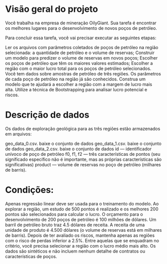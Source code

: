 # Visão geral do projeto
Você trabalha na empresa de mineração OilyGiant. Sua tarefa é encontrar os melhores lugares para o desenvolvimento de novos poços de petróleo.

Para concluir essa tarefa, você vai precisar executar as seguintes etapas:

Ler os arquivos com parâmetros coletados de poços de petróleo na região selecionada: a quantidade de petróleo e o volume de reservas;
Construir um modelo para predizer o volume de reservas em novos poços;
Escolher os poços de petróleo que têm os maiores valores estimados;
Escolher a região com o maior lucro total para os poços de petróleo selecionados.
Você tem dados sobre amostras de petróleo de três regiões. Os parâmetros de cada poço de petróleo na região já são conhecidos. Construa um modelo que te ajudará a escolher a região com a margem de lucro mais alta. Utilize a técnica de Bootstrapping para analisar lucro potencial e riscos.

# Descrição de dados
Os dados de exploração geológica para as três regiões estão armazenados em arquivos:

geo_data_0.csv. baixe o conjunto de dados
geo_data_1.csv. baixe o conjunto de dados
geo_data_2.csv. baixe o conjunto de dados
id — identificador unívoco de poço de petróleo
f0, f1, f2 — três características de pontos (seu significado específico não é importante, mas as próprias características são significativas)
product — volume de reservas no poço de petróleo (milhares de barris).
# Condições:
Apenas regressão linear deve ser usada para o treinamento do modelo.
Ao explorar a região, um estudo de 500 pontos é realizado e os melhores 200 pontos são selecionados para calcular o lucro.
O orçamento para o desenvolvimento de 200 poços de petróleo é 100 milhões de dólares.
Um barril de petróleo bruto traz 4.5 dólares de receita. A receita de uma unidade de produto é 4.500 dólares (o volume de reservas está em milhares de barris).
Depois de ter avaliado os riscos, mantenha apenas as regiões com o risco de perdas inferior a 2.5%. Entre aquelas que se enquadram no critério, você precisa selecionar a região com o lucro médio mais alto.
Os dados são sintéticos e não incluem nenhum detalhe de contratos ou características de poços.
